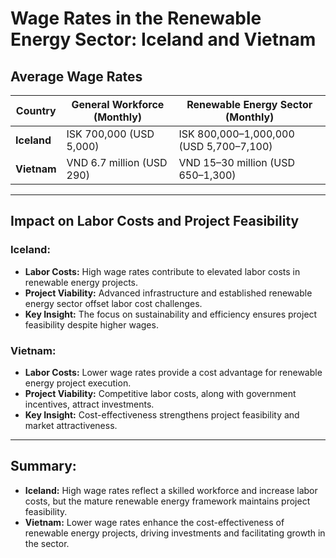 
# Wage Rates in the Renewable Energy Sector: Iceland and Vietnam

## Average Wage Rates

| Country     | General Workforce (Monthly)      | Renewable Energy Sector (Monthly)             |
|-------------|----------------------------------|-----------------------------------------------|
| **Iceland** | ISK 700,000 (USD 5,000)          | ISK 800,000–1,000,000 (USD 5,700–7,100)       |
| **Vietnam** | VND 6.7 million (USD 290)        | VND 15–30 million (USD 650–1,300)             |

---

## Impact on Labor Costs and Project Feasibility

### Iceland:
- **Labor Costs:** High wage rates contribute to elevated labor costs in renewable energy projects.
- **Project Viability:** Advanced infrastructure and established renewable energy sector offset labor cost challenges.
- **Key Insight:** The focus on sustainability and efficiency ensures project feasibility despite higher wages.

### Vietnam:
- **Labor Costs:** Lower wage rates provide a cost advantage for renewable energy project execution.
- **Project Viability:** Competitive labor costs, along with government incentives, attract investments.
- **Key Insight:** Cost-effectiveness strengthens project feasibility and market attractiveness.

---

## Summary:
- **Iceland:** High wage rates reflect a skilled workforce and increase labor costs, but the mature renewable energy framework maintains project feasibility.
- **Vietnam:** Lower wage rates enhance the cost-effectiveness of renewable energy projects, driving investments and facilitating growth in the sector.

